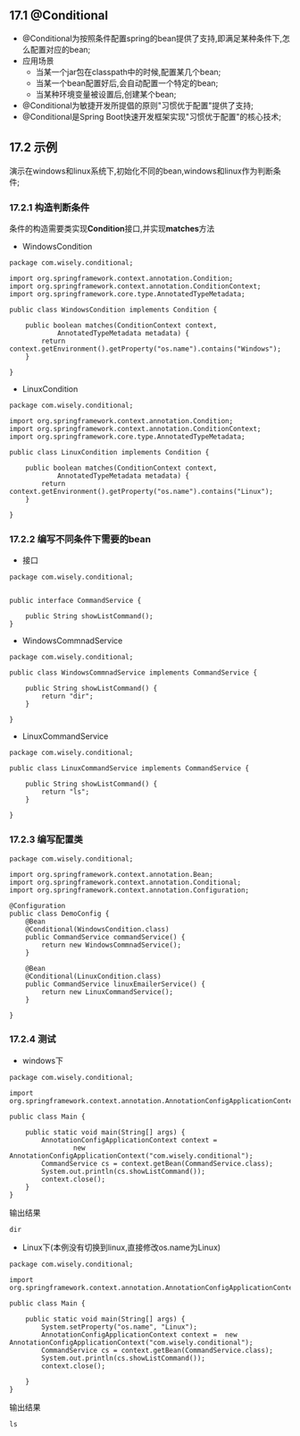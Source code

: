 ## 17.1 @Conditional
- @Conditional为按照条件配置spring的bean提供了支持,即满足某种条件下,怎么配置对应的bean;
- 应用场景
  - 当某一个jar包在classpath中的时候,配置某几个bean;
  - 当某一个bean配置好后,会自动配置一个特定的bean;
  - 当某种环境变量被设置后,创建某个bean;
- @Conditional为敏捷开发所提倡的原则"习惯优于配置"提供了支持;
- @Conditional是Spring Boot快速开发框架实现"习惯优于配置"的核心技术;

## 17.2 示例
演示在windows和linux系统下,初始化不同的bean,windows和linux作为判断条件;

### 17.2.1 构造判断条件
条件的构造需要类实现**Condition**接口,并实现**matches**方法
- WindowsCondition

```
package com.wisely.conditional;

import org.springframework.context.annotation.Condition;
import org.springframework.context.annotation.ConditionContext;
import org.springframework.core.type.AnnotatedTypeMetadata;

public class WindowsCondition implements Condition {

	public boolean matches(ConditionContext context,
			AnnotatedTypeMetadata metadata) {
		return context.getEnvironment().getProperty("os.name").contains("Windows");
	}

}

```
- LinuxCondition

```
package com.wisely.conditional;

import org.springframework.context.annotation.Condition;
import org.springframework.context.annotation.ConditionContext;
import org.springframework.core.type.AnnotatedTypeMetadata;

public class LinuxCondition implements Condition {

	public boolean matches(ConditionContext context,
			AnnotatedTypeMetadata metadata) {
		return context.getEnvironment().getProperty("os.name").contains("Linux");
	}

}

```

### 17.2.2 编写不同条件下需要的bean

- 接口

```
package com.wisely.conditional;


public interface CommandService {

	public String showListCommand();
}

```

- WindowsCommnadService

```
package com.wisely.conditional;

public class WindowsCommnadService implements CommandService {

	public String showListCommand() {
		return "dir";
	}

}

```

- LinuxCommandService

```
package com.wisely.conditional;

public class LinuxCommandService implements CommandService {

	public String showListCommand() {
		return "ls";
	}

}

```

### 17.2.3 编写配置类

```
package com.wisely.conditional;

import org.springframework.context.annotation.Bean;
import org.springframework.context.annotation.Conditional;
import org.springframework.context.annotation.Configuration;

@Configuration
public class DemoConfig {
	@Bean
	@Conditional(WindowsCondition.class)
	public CommandService commandService() {
		return new WindowsCommnadService();
	}

	@Bean
	@Conditional(LinuxCondition.class)
	public CommandService linuxEmailerService() {
		return new LinuxCommandService();
	}

}

```

### 17.2.4 测试

- windows下

```
package com.wisely.conditional;

import org.springframework.context.annotation.AnnotationConfigApplicationContext;

public class Main {

	public static void main(String[] args) {
		AnnotationConfigApplicationContext context =
        		new AnnotationConfigApplicationContext("com.wisely.conditional");
		CommandService cs = context.getBean(CommandService.class);
		System.out.println(cs.showListCommand());
		context.close();
	}
}

```

输出结果

```
dir
```

- Linux下(本例没有切换到linux,直接修改os.name为Linux)

```
package com.wisely.conditional;

import org.springframework.context.annotation.AnnotationConfigApplicationContext;

public class Main {

	public static void main(String[] args) {
		System.setProperty("os.name", "Linux");
		AnnotationConfigApplicationContext context =  new AnnotationConfigApplicationContext("com.wisely.conditional");
		CommandService cs = context.getBean(CommandService.class);
		System.out.println(cs.showListCommand());
		context.close();

	}
}

```

输出结果
```
ls
```
